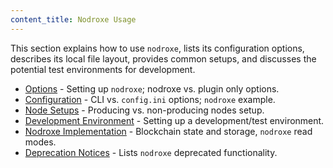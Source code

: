 ```yaml
---
content_title: Nodroxe Usage
---
```


This section explains how to use `nodroxe`, lists its configuration options, describes its local file layout, provides common setups, and discusses the potential test environments for development.

* [Options](00_nodroxe-options.md) - Setting up `nodroxe`; nodroxe vs. plugin only options.
* [Configuration](01_nodroxe-configuration.md) - CLI vs. `config.ini` options; `nodroxe` example.
* [Node Setups](02_node-setups/index.md) - Producing vs. non-producing nodes setup.
* [Development Environment](03_development-environment/index.md) - Setting up a development/test environment.
* [Nodroxe Implementation](05_nodroxe-implementation.md) - Blockchain state and storage, `nodroxe` read modes.
* [Deprecation Notices](https://github.com/ROXE/roxe/issues/7597) - Lists `nodroxe` deprecated functionality.
